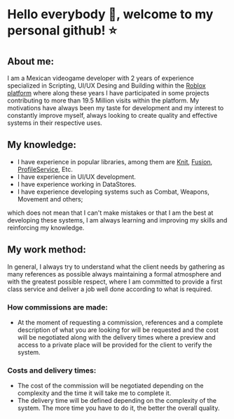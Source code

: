 # **Hello everybody 👋, welcome to my personal github! ⭐**

## About me:
I am a Mexican videogame developer with 2 years of experience specialized in Scripting, UI/UX Desing and Building within the [Roblox platform](https://www.roblox.com/) where along these years I have participated in some projects contributing to more than 19.5 Million visits within the platform. My motivations have always been my taste for development and my interest to constantly improve myself, always looking to create quality and effective systems in their respective uses.

## My knowledge:
- I have experience in popular libraries, among them are [Knit](https://sleitnick.github.io/Knit/), [Fusion](https://elttob.uk/Fusion/0.3/), [ProfileService](https://madstudioroblox.github.io/ProfileService/), Etc.
- I have experience in UI/UX development.
- I have experience working in DataStores.
- I have experience developing systems such as Combat, Weapons, Movement and others;
  
which does not mean that I can't make mistakes or that I am the best at developing these systems, I am always learning and improving my skills and reinforcing my knowledge.

## My work method:
In general, I always try to understand what the client needs by gathering as many references as possible always maintaining a formal atmosphere and with the greatest possible respect, where I am committed to provide a first class service and deliver a job well done according to what is required.

### How commissions are made:
- At the moment of requesting a commission, references and a complete description of what you are looking for will be requested and the cost will be negotiated along with the delivery times where a preview and access to a private place will be provided for the client to verify the system.

### Costs and delivery times:
- The cost of the commission will be negotiated depending on the complexity and the time it will take me to complete it.
- The delivery time will be defined depending on the complexity of the system. The more time you have to do it, the better the overall quality.
